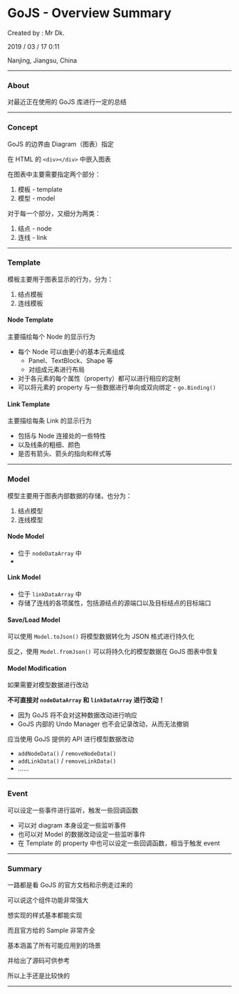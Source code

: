 # GoJS - Overview Summary

Created by : Mr Dk.

2019 / 03 / 17 0:11

Nanjing, Jiangsu, China

---

### About

对最近正在使用的 GoJS 库进行一定的总结

---

### Concept

GoJS 的边界由 Diagram（图表）指定

在 HTML 的 `<div></div>` 中嵌入图表

在图表中主要需要指定两个部分：

1. 模板 - template
2. 模型 - model

对于每一个部分，又细分为两类：

1. 结点 - node
2. 连线 - link

---

### Template

模板主要用于图表显示的行为，分为：

1. 结点模板
2. 连线模板

#### Node Template

主要描绘每个 Node 的显示行为

* 每个 Node 可以由更小的基本元素组成
  * Panel、TextBlock、Shape 等
  * 对组成元素进行布局
* 对于各元素的每个属性（property）都可以进行相应的定制
* 可以将元素的 property 与一些数据进行单向或双向绑定 - `go.Binding()`

#### Link Template

主要描绘每条 Link 的显示行为

* 包括与 Node 连接处的一些特性
* 以及线条的粗细、颜色
* 是否有箭头、箭头的指向和样式等

---

### Model

模型主要用于图表内部数据的存储，也分为：

1. 结点模型
2. 连线模型

#### Node Model

* 位于 `nodeDataArray` 中
* 

#### Link Model

* 位于 `linkDataArray` 中
* 存储了连线的各项属性，包括源结点的源端口以及目标结点的目标端口

#### Save/Load Model

可以使用 `Model.toJson()` 将模型数据转化为 JSON 格式进行持久化

反之，使用 `Model.fromJson()` 可以将持久化的模型数据在 GoJS 图表中恢复

#### Model Modification

如果需要对模型数据进行改动

__不可直接对 `nodeDataArray` 和 `linkDataArray` 进行改动！__

* 因为 GoJS 将不会对这种数据改动进行响应
* GoJS 内部的 Undo Manager 也不会记录改动，从而无法撤销

应当使用 GoJS 提供的 API 进行模型数据改动

* `addNodeData()` / `removeNodeData()`
* `addLinkData()` / `removeLinkData()`
* ......

---

### Event

可以设定一些事件进行监听，触发一些回调函数

* 可以对 diagram 本身设定一些监听事件
* 也可以对 Model 的数据改动设定一些监听事件
* 在 Template 的 property 中也可以设定一些回调函数，相当于触发 event

---

### Summary

一路都是看 GoJS 的官方文档和示例走过来的

可以说这个组件功能非常强大

想实现的样式基本都能实现

而且官方给的 Sample 非常齐全

基本涵盖了所有可能应用到的场景

并给出了源码可供参考

所以上手还是比较快的

---

